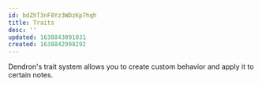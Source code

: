 ```yaml
---
id: bdZhT3nF8Yz3WDzKp7hqh
title: Traits
desc: ''
updated: 1638843091031
created: 1638842998292
---
```


Dendron's trait system allows you to create custom behavior and apply it to certain notes.
